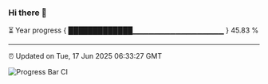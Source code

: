 ### Hi there 👋

⏳ Year progress { █████████████▁▁▁▁▁▁▁▁▁▁▁▁▁▁▁▁▁ } 45.83 %

---

⏰ Updated on Tue, 17 Jun 2025 06:33:27 GMT

![Progress Bar CI](https://github.com/liununu/liununu/workflows/Progress%20Bar%20CI/badge.svg)
